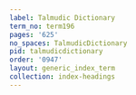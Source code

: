 ```yaml
---
label: Talmudic Dictionary
term_no: term196
pages: '625'
no_spaces: TalmudicDictionary
pid: talmudicdictionary
order: '0947'
layout: generic_index_term
collection: index-headings
---
```

